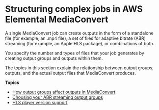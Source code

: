 # Structuring complex jobs in AWS Elemental MediaConvert<a name="structuring-complex-jobs"></a>

A single MediaConvert job can create outputs in the form of a standalone file \(for example, an \.mp4 file\), a set of files for adaptive bitrate \(ABR\) streaming \(for example, an Apple HLS package\), or combinations of both\. 

You specify the number and types of files that your job generates by creating output groups and outputs within them\. 

The topics in this section explain the relationship between output groups, outputs, and the actual output files that MediaConvert produces\. 

**Topics**
+ [How output groups affect outputs in MediaConvert](outputs-file-ABR.md)
+ [Choosing your ABR streaming output groups](choosing-your-streaming-output-groups.md)
+ [HLS player version support](hls-player-version-support.md)